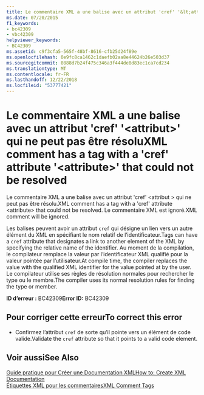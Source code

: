 ```yaml
---
title: Le commentaire XML a une balise avec un attribut 'cref' '&lt;attribut&gt;' qui ne peut pas être résolu
ms.date: 07/20/2015
f1_keywords:
- bc42309
- vbc42309
helpviewer_keywords:
- BC42309
ms.assetid: c9f3cfa5-565f-48bf-8616-cfb25d24f89e
ms.openlocfilehash: 0e9fc8ca1462c1daefb02aa8e44624b26e503d37
ms.sourcegitcommit: 0888d7b24f475c346a3f444de8d83ec1ca7cd234
ms.translationtype: MT
ms.contentlocale: fr-FR
ms.lasthandoff: 12/22/2018
ms.locfileid: "53777421"
---
```

# <a name="xml-comment-has-a-tag-with-a-cref-attribute-ltattributegt-that-could-not-be-resolved"></a><span data-ttu-id="0797a-102">Le commentaire XML a une balise avec un attribut 'cref' '&lt;attribut&gt;' qui ne peut pas être résolu</span><span class="sxs-lookup"><span data-stu-id="0797a-102">XML comment has a tag with a 'cref' attribute '&lt;attribute&gt;' that could not be resolved</span></span>
<span data-ttu-id="0797a-103">Le commentaire XML a une balise avec un attribut 'cref' \<attribut > qui ne peut pas être résolu.</span><span class="sxs-lookup"><span data-stu-id="0797a-103">XML comment has a tag with a 'cref' attribute \<attribute> that could not be resolved.</span></span> <span data-ttu-id="0797a-104">Le commentaire XML est ignoré.</span><span class="sxs-lookup"><span data-stu-id="0797a-104">XML comment will be ignored.</span></span>  
  
 <span data-ttu-id="0797a-105">Les balises peuvent avoir un attribut `cref` qui désigne un lien vers un autre élément du XML en spécifiant le nom relatif de l’identificateur.</span><span class="sxs-lookup"><span data-stu-id="0797a-105">Tags can have a `cref` attribute that designates a link to another element of the XML by specifying the relative name of the identifier.</span></span> <span data-ttu-id="0797a-106">Au moment de la compilation, le compilateur remplace la valeur par l’identificateur XML qualifié pour la valeur pointée par l’utilisateur.</span><span class="sxs-lookup"><span data-stu-id="0797a-106">At compile time, the compiler replaces the value with the qualified XML identifier for the value pointed at by the user.</span></span> <span data-ttu-id="0797a-107">Le compilateur utilise ses règles de résolution normales pour rechercher le type ou le membre.</span><span class="sxs-lookup"><span data-stu-id="0797a-107">The compiler uses its normal resolution rules for finding the type or member.</span></span>  
  
 <span data-ttu-id="0797a-108">**ID d’erreur :** BC42309</span><span class="sxs-lookup"><span data-stu-id="0797a-108">**Error ID:** BC42309</span></span>  
  
## <a name="to-correct-this-error"></a><span data-ttu-id="0797a-109">Pour corriger cette erreur</span><span class="sxs-lookup"><span data-stu-id="0797a-109">To correct this error</span></span>  
  
-   <span data-ttu-id="0797a-110">Confirmez l’attribut `cref` de sorte qu’il pointe vers un élément de code valide.</span><span class="sxs-lookup"><span data-stu-id="0797a-110">Validate the `cref` attribute so that it points to a valid code element.</span></span>  
  
## <a name="see-also"></a><span data-ttu-id="0797a-111">Voir aussi</span><span class="sxs-lookup"><span data-stu-id="0797a-111">See Also</span></span>  
 [<span data-ttu-id="0797a-112">Guide pratique pour Créer une Documentation XML</span><span class="sxs-lookup"><span data-stu-id="0797a-112">How to: Create XML Documentation</span></span>](../../visual-basic/programming-guide/program-structure/how-to-create-xml-documentation.md)  
 [<span data-ttu-id="0797a-113">Étiquettes XML pour les commentaires</span><span class="sxs-lookup"><span data-stu-id="0797a-113">XML Comment Tags</span></span>](../../visual-basic/language-reference/xmldoc/index.md)
